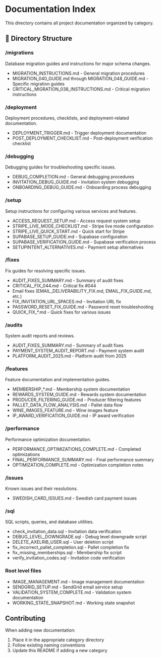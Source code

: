 # Documentation Index

This directory contains all project documentation organized by category.

## 📁 Directory Structure

### /migrations
Database migration guides and instructions for major schema changes.
- MIGRATION_INSTRUCTIONS.md - General migration procedures
- MIGRATION_040_GUIDE.md through MIGRATION_048_GUIDE.md - Specific migration guides
- CRITICAL_MIGRATION_038_INSTRUCTIONS.md - Critical migration instructions

### /deployment
Deployment procedures, checklists, and deployment-related documentation.
- DEPLOYMENT_TRIGGER.md - Trigger deployment documentation
- POST_DEPLOYMENT_CHECKLIST.md - Post-deployment verification checklist

### /debugging
Debugging guides for troubleshooting specific issues.
- DEBUG_COMPLETION.md - General debugging procedures
- INVITATION_DEBUG_GUIDE.md - Invitation system debugging
- ONBOARDING_DEBUG_GUIDE.md - Onboarding process debugging

### /setup
Setup instructions for configuring various services and features.
- ACCESS_REQUEST_SETUP.md - Access request system setup
- STRIPE_LIVE_MODE_CHECKLIST.md - Stripe live mode configuration
- STRIPE_LIVE_QUICK_START.md - Quick start for Stripe
- SUPABASE_SETUP_GUIDE.md - Supabase configuration
- SUPABASE_VERIFICATION_GUIDE.md - Supabase verification process
- SETUPINTENT_ALTERNATIVES.md - Payment setup alternatives

### /fixes
Fix guides for resolving specific issues.
- AUDIT_FIXES_SUMMARY.md - Summary of audit fixes
- CRITICAL_FIX_044.md - Critical fix #044
- Email fixes (EMAIL_DELIVERABILITY_FIX.md, EMAIL_FIX_GUIDE.md, etc.)
- FIX_INVITATION_URL_SPACES.md - Invitation URL fix
- PASSWORD_RESET_FIX_GUIDE.md - Password reset troubleshooting
- QUICK_FIX_*.md - Quick fixes for various issues

### /audits
System audit reports and reviews.
- AUDIT_FIXES_SUMMARY.md - Summary of audit fixes
- PAYMENT_SYSTEM_AUDIT_REPORT.md - Payment system audit
- PLATFORM_AUDIT_2025.md - Platform audit from 2025

### /features
Feature documentation and implementation guides.
- MEMBERSHIP_*.md - Membership system documentation
- REWARDS_SYSTEM_GUIDE.md - Rewards system documentation
- PRODUCER_FILTERING_GUIDE.md - Producer filtering features
- PALLET_DATA_FLOW_ANALYSIS.md - Pallet data flow
- WINE_IMAGES_FEATURE.md - Wine images feature
- IP_AWARD_VERIFICATION_GUIDE.md - IP award verification

### /performance
Performance optimization documentation.
- PERFORMANCE_OPTIMIZATIONS_COMPLETE.md - Completed optimizations
- FINAL_PERFORMANCE_SUMMARY.md - Final performance summary
- OPTIMIZATION_COMPLETE.md - Optimization completion notes

### /issues
Known issues and their resolutions.
- SWEDISH_CARD_ISSUES.md - Swedish card payment issues

### /sql
SQL scripts, queries, and database utilities.
- check_invitation_data.sql - Invitation data verification
- DEBUG_LEVEL_DOWNGRADE.sql - Debug level downgrade script
- DELETE_AXELRIB_USER.sql - User deletion script
- fix_incorrect_pallet_completion.sql - Pallet completion fix
- fix_missing_memberships.sql - Membership fix script
- verify_invitation_codes.sql - Invitation code verification

### Root level files
- IMAGE_MANAGEMENT.md - Image management documentation
- SENDGRID_SETUP.md - SendGrid email service setup
- VALIDATION_SYSTEM_COMPLETE.md - Validation system documentation
- WORKING_STATE_SNAPSHOT.md - Working state snapshot

## Contributing

When adding new documentation:
1. Place it in the appropriate category directory
2. Follow existing naming conventions
3. Update this README if adding a new category
